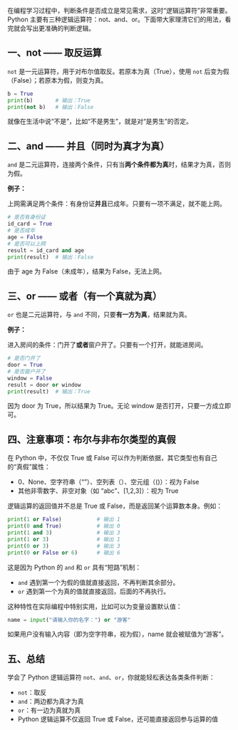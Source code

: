 在编程学习过程中，判断条件是否成立是常见需求，这时“逻辑运算符”非常重要。Python 主要有三种逻辑运算符：not、and、or。下面带大家理清它们的用法，看完就会写出更准确的判断逻辑。

## 一、not —— 取反运算

`not` 是一元运算符，用于对布尔值取反。若原本为真（True），使用 `not` 后变为假（False）；若原本为假，则变为真。

```python
b = True
print(b)       # 输出：True
print(not b)   # 输出：False
```

就像在生活中说“不是”，比如“不是男生”，就是对“是男生”的否定。

## 二、and —— 并且（同时为真才为真）

`and` 是二元运算符，连接两个条件，只有当**两个条件都为真**时，结果才为真，否则为假。

**例子：**

上网需满足两个条件：有身份证**并且**已成年。只要有一项不满足，就不能上网。

```python
# 是否有身份证
id_card = True
# 是否成年
age = False
# 是否可以上网
result = id_card and age
print(result)  # 输出：False
```

由于 age 为 False（未成年），结果为 False，无法上网。

## 三、or —— 或者（有一个真就为真）

`or` 也是二元运算符，与 `and` 不同，只要**有一方为真**，结果就为真。

**例子：**

进入房间的条件：门开了**或者**窗户开了。只要有一个打开，就能进房间。

```python
# 是否门开了
door = True
# 是否窗户开了
window = False
result = door or window
print(result)  # 输出：True
```

因为 door 为 True，所以结果为 True。无论 window 是否打开，只要一方成立即可。

## 四、注意事项：布尔与非布尔类型的真假

在 Python 中，不仅仅 True 或 False 可以作为判断依据，其它类型也有自己的“真假”属性：

- 0、None、空字符串（“”）、空列表（）、空元组（()）：视为 False
- 其他非零数字、非空对象（如 “abc”、[1,2,3]）：视为 True

逻辑运算的返回值并不总是 True 或 False，而是返回某个运算数本身。例如：

```python
print(1 or False)           # 输出 1
print(0 and True)           # 输出 0
print(1 and 3)              # 输出 3
print(1 or 3)               # 输出 1
print(0 or 3)               # 输出 3
print(0 or False or 6)      # 输出 6
```

这是因为 Python 的 `and` 和 `or` 具有“短路”机制：

- `and` 遇到第一个为假的值就直接返回，不再判断其余部分。
- `or` 遇到第一个为真的值就直接返回，后面的不再执行。

这种特性在实际编程中特别实用，比如可以为变量设置默认值：

```python
name = input("请输入你的名字：") or "游客"
```

如果用户没有输入内容（即为空字符串，视为假），name 就会被赋值为“游客”。

## 五、总结

学会了 Python 逻辑运算符 `not`、`and`、`or`，你就能轻松表达各类条件判断：

- `not`：取反
- `and`：两边都为真才为真
- `or`：有一边为真就为真
- Python 逻辑运算不仅返回 True 或 False，还可能直接返回参与运算的值
